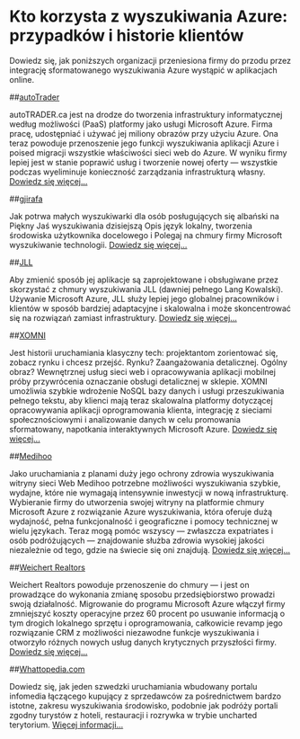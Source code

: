 <properties
    pageTitle="Kto korzysta z wyszukiwania Azure: przypadków i historie klientów | Microsoft Azure | Scenariusze użytkowników"
    description="Przypadków i historie klientów dotyczące wyszukiwania Azure, usługi wyszukiwania w chmurze obsługiwane w programie Microsoft Azure."
    services="search"
    documentationCenter=""
    authors="HeidiSteen"
    manager="jhubbard"
    editor=""
    tags="azure-portal"/>

<tags
    ms.service="search"
    ms.devlang="NA"
    ms.workload="search"
    ms.topic="article" 
    ms.tgt_pltfrm="na"
    ms.date="08/29/2016"
    ms.author="heidist"/>

# <a name="whos-using-azure-search-case-studies-and-customer-stories"></a>Kto korzysta z wyszukiwania Azure: przypadków i historie klientów

Dowiedz się, jak poniższych organizacji przeniesiona firmy do przodu przez integrację sformatowanego wyszukiwania Azure wystąpić w aplikacjach online.

##<a name="autotraderhttpscustomersmicrosoftcompagescustomerstoryaspxrecid18596"></a>[autoTrader](https://customers.microsoft.com/Pages/CustomerStory.aspx?recid=18596)

autoTRADER.ca jest na drodze do tworzenia infrastruktury informatycznej według możliwości (PaaS) platformy jako usługi Microsoft Azure. Firma pracę, udostępniać i używać jej miliony obrazów przy użyciu Azure. Ona teraz powoduje przenoszenie jego funkcji wyszukiwania aplikacji Azure i poised migracji wszystkie właściwości sieci web do Azure. W wyniku firmy lepiej jest w stanie poprawić usług i tworzenie nowej oferty — wszystkie podczas wyeliminuje konieczność zarządzania infrastrukturą własny. [Dowiedz się więcej...](https://customers.microsoft.com/Pages/CustomerStory.aspx?recid=18596)


##<a name="gjirafahttpscustomersmicrosoftcompagescustomerstoryaspxrecid18633"></a>[gjirafa](https://customers.microsoft.com/Pages/CustomerStory.aspx?recid=18633)

Jak potrwa małych wyszukiwarki dla osób posługujących się albański na Piękny Jaś wyszukiwania dzisiejszą Opis język lokalny, tworzenia środowiska użytkownika docelowego i Polegaj na chmury firmy Microsoft wyszukiwanie technologii. [Dowiedz się więcej...](https://customers.microsoft.com/Pages/CustomerStory.aspx?recid=18633)


##<a name="jllhttpscustomersmicrosoftcompagescustomerstoryaspxrecid18662"></a>[JLL](https://customers.microsoft.com/Pages/CustomerStory.aspx?recid=18662)

Aby zmienić sposób jej aplikacje są zaprojektowane i obsługiwane przez skorzystać z chmury wyszukiwania JLL (dawniej pełnego Lang Kowalski). Używanie Microsoft Azure, JLL służy lepiej jego globalnej pracowników i klientów w sposób bardziej adaptacyjne i skalowalna i może skoncentrować się na rozwiązań zamiast infrastruktury. [Dowiedz się więcej...](https://customers.microsoft.com/Pages/CustomerStory.aspx?recid=18662)

##<a name="xomnihttpscustomersmicrosoftcompagescustomerstoryaspxrecid18667"></a>[XOMNI](https://customers.microsoft.com/Pages/CustomerStory.aspx?recid=18667)

Jest historii uruchamiania klasyczny tech: projektantom zorientować się, zobacz rynku i chcesz przejść. Rynku? Zaangażowania detalicznej. Ogólny obraz? Wewnętrznej usług sieci web i opracowywania aplikacji mobilnej próby przywrócenia oznaczanie obsługi detalicznej w sklepie. XOMNI umożliwia szybkie wdrożenie NoSQL bazy danych i usługi przeszukiwania pełnego tekstu, aby klienci mają teraz skalowalna platformy dotyczącej opracowywania aplikacji oprogramowania klienta, integrację z sieciami społecznościowymi i analizowanie danych w celu promowania sformatowany, napotkania interaktywnych Microsoft Azure. [Dowiedz się więcej...](https://customers.microsoft.com/Pages/CustomerStory.aspx?recid=18667)


##<a name="medihoohttpscustomersmicrosoftcompagescustomerstoryaspxrecid19540"></a>[Medihoo](https://customers.microsoft.com/Pages/CustomerStory.aspx?recid=19540)

Jako uruchamiania z planami duży jego ochrony zdrowia wyszukiwania witryny sieci Web Medihoo potrzebne możliwości wyszukiwania szybkie, wydajne, które nie wymagają intensywnie inwestycji w nową infrastrukturę. Wybieranie firmy do utworzenia swojej witryny na platformie chmury Microsoft Azure z rozwiązanie Azure wyszukiwania, która oferuje dużą wydajność, pełna funkcjonalność i geograficzne i pomocy technicznej w wielu językach. Teraz mogą pomóc wszyscy — zwłaszcza expatriates i osób podróżujących — znajdowanie służba zdrowia wysokiej jakości niezależnie od tego, gdzie na świecie się oni znajdują. [Dowiedz się więcej...](https://customers.microsoft.com/Pages/CustomerStory.aspx?recid=19540)


##<a name="weichert-realtorshttpscustomersmicrosoftcompagescustomerstoryaspxrecid21252"></a>[Weichert Realtors](https://customers.microsoft.com/Pages/CustomerStory.aspx?recid=21252)

Weichert Realtors powoduje przenoszenie do chmury — i jest on prowadzące do wykonania zmianę sposobu przedsiębiorstwo prowadzi swoją działalność. Migrowanie do programu Microsoft Azure włączył firmy zmniejszyć koszty operacyjne przez 60 procent po usuwanie informacją o tym drogich lokalnego sprzętu i oprogramowania, całkowicie revamp jego rozwiązanie CRM z możliwości niezawodne funkcje wyszukiwania i otworzyło różnych nowych usług danych krytycznych przyszłości firmy. [Dowiedz się więcej...](https://customers.microsoft.com/Pages/CustomerStory.aspx?recid=21252)

##<a name="whattopediacomsearch-dev-case-study-whattopediamd"></a>[Whattopedia.com](search-dev-case-study-whattopedia.md)

Dowiedz się, jak jeden szwedzki uruchamiania wbudowany portalu infomedia łączącego kupujący z sprzedawców za pośrednictwem bardzo istotne, zakresu wyszukiwania środowisko, podobnie jak podróży portali zgodny turystów z hoteli, restauracji i rozrywka w trybie uncharted terytorium. [Więcej informacji...](search-dev-case-study-whattopedia.md)

<!--Image References -- here for future reference. Had to -->
[1]: ./media/search-case-studies/autotrader_m.png
[2]: ./media/search-case-studies/gjirafa_m.png
[3]: ./media/search-case-studies/JLL_m.png
[4]: ./media/search-case-studies/medihoo_m.png
[5]: ./media/search-case-studies/weichert_m.png
[xomni]: ./media/search-case-studies/xomni_m.png
